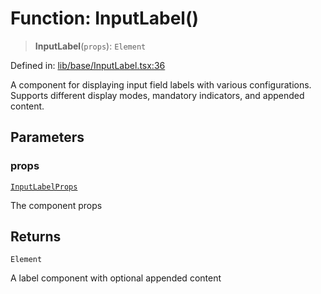 # Function: InputLabel()

> **InputLabel**(`props`): `Element`

Defined in: [lib/base/InputLabel.tsx:36](https://github.com/aldesgroup/goaldn/blob/6a7943d02984b1a6b41d76a3a483a1484b644076/lib/base/InputLabel.tsx#L36)

A component for displaying input field labels with various configurations.
Supports different display modes, mandatory indicators, and appended content.

## Parameters

### props

[`InputLabelProps`](../type-aliases/InputLabelProps.md)

The component props

## Returns

`Element`

A label component with optional appended content
